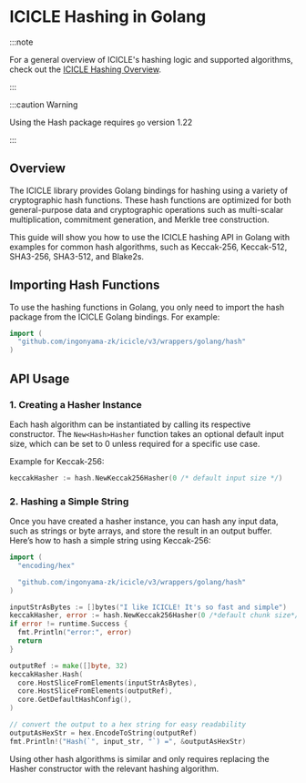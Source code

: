 # ICICLE Hashing in Golang

:::note

For a general overview of ICICLE's hashing logic and supported algorithms, check out the [ICICLE Hashing Overview](../primitives/hash.md).

:::

:::caution Warning

Using the Hash package requires `go` version 1.22

:::

## Overview

The ICICLE library provides Golang bindings for hashing using a variety of cryptographic hash functions. These hash functions are optimized for both general-purpose data and cryptographic operations such as multi-scalar multiplication, commitment generation, and Merkle tree construction.

This guide will show you how to use the ICICLE hashing API in Golang with examples for common hash algorithms, such as Keccak-256, Keccak-512, SHA3-256, SHA3-512, and Blake2s.

## Importing Hash Functions

To use the hashing functions in Golang, you only need to import the hash package from the ICICLE Golang bindings. For example:

```go
import (
  "github.com/ingonyama-zk/icicle/v3/wrappers/golang/hash"
)
```

## API Usage

### 1. Creating a Hasher Instance

Each hash algorithm can be instantiated by calling its respective constructor. The `New<Hash>Hasher` function takes an optional default input size, which can be set to 0 unless required for a specific use case.

Example for Keccak-256:

```go
keccakHasher := hash.NewKeccak256Hasher(0 /* default input size */)
```

### 2. Hashing a Simple String

Once you have created a hasher instance, you can hash any input data, such as strings or byte arrays, and store the result in an output buffer.
Here’s how to hash a simple string using Keccak-256:

```go
import (
  "encoding/hex"

  "github.com/ingonyama-zk/icicle/v3/wrappers/golang/hash"
)

inputStrAsBytes := []bytes("I like ICICLE! It's so fast and simple")
keccakHasher, error := hash.NewKeccak256Hasher(0 /*default chunk size*/)
if error != runtime.Success {
  fmt.Println("error:", error)
  return
}

outputRef := make([]byte, 32)
keccakHasher.Hash(
  core.HostSliceFromElements(inputStrAsBytes),
  core.HostSliceFromElements(outputRef),
  core.GetDefaultHashConfig(),
)

// convert the output to a hex string for easy readability
outputAsHexStr = hex.EncodeToString(outputRef)
fmt.Println!("Hash(`", input_str, "`) =", &outputAsHexStr)
```

Using other hash algorithms is similar and only requires replacing the Hasher constructor with the relevant hashing algorithm.

